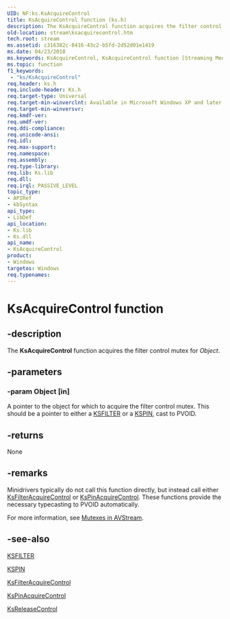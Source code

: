 ```yaml
---
UID: NF:ks.KsAcquireControl
title: KsAcquireControl function (ks.h)
description: The KsAcquireControl function acquires the filter control mutex for Object.
old-location: stream\ksacquirecontrol.htm
tech.root: stream
ms.assetid: c316382c-8416-43c2-b5fd-2d52d01e1419
ms.date: 04/23/2018
ms.keywords: KsAcquireControl, KsAcquireControl function [Streaming Media Devices], avfunc_a3c1eb2c-db95-463f-98f5-a158dd1e14f5.xml, ks/KsAcquireControl, stream.ksacquirecontrol
ms.topic: function
f1_keywords:
 - "ks/KsAcquireControl"
req.header: ks.h
req.include-header: Ks.h
req.target-type: Universal
req.target-min-winverclnt: Available in Microsoft Windows XP and later operating systems and DirectX 8.0 and later DirectX versions.
req.target-min-winversvr: 
req.kmdf-ver: 
req.umdf-ver: 
req.ddi-compliance: 
req.unicode-ansi: 
req.idl: 
req.max-support: 
req.namespace: 
req.assembly: 
req.type-library: 
req.lib: Ks.lib
req.dll: 
req.irql: PASSIVE_LEVEL
topic_type:
- APIRef
- kbSyntax
api_type:
- LibDef
api_location:
- Ks.lib
- Ks.dll
api_name:
- KsAcquireControl
product:
- Windows
targetos: Windows
req.typenames: 
---
```


# KsAcquireControl function


## -description


The <b>KsAcquireControl</b> function acquires the filter control mutex for <i>Object</i>. 


## -parameters




### -param Object [in]

A pointer to the object for which to acquire the filter control mutex. This should be a pointer to either a <a href="https://docs.microsoft.com/windows-hardware/drivers/ddi/ks/ns-ks-_ksfilter">KSFILTER</a> or a <a href="https://docs.microsoft.com/windows-hardware/drivers/ddi/ks/ns-ks-_kspin">KSPIN</a>, cast to PVOID.


## -returns



None




## -remarks



Minidrivers typically do not call this function directly, but instead call either <a href="https://docs.microsoft.com/windows-hardware/drivers/ddi/ks/nf-ks-ksfilteracquirecontrol">KsFilterAcquireControl</a> or <a href="https://docs.microsoft.com/windows-hardware/drivers/ddi/ks/nf-ks-kspinacquirecontrol">KsPinAcquireControl</a>. These functions provide the necessary typecasting to PVOID automatically.

For more information, see <a href="https://docs.microsoft.com/windows-hardware/drivers/stream/mutexes-in-avstream">Mutexes in AVStream</a>. 




## -see-also




<a href="https://docs.microsoft.com/windows-hardware/drivers/ddi/ks/ns-ks-_ksfilter">KSFILTER</a>



<a href="https://docs.microsoft.com/windows-hardware/drivers/ddi/ks/ns-ks-_kspin">KSPIN</a>



<a href="https://docs.microsoft.com/windows-hardware/drivers/ddi/ks/nf-ks-ksfilteracquirecontrol">KsFilterAcquireControl</a>



<a href="https://docs.microsoft.com/windows-hardware/drivers/ddi/ks/nf-ks-kspinacquirecontrol">KsPinAcquireControl</a>



<a href="https://docs.microsoft.com/windows-hardware/drivers/ddi/ks/nf-ks-ksreleasecontrol">KsReleaseControl</a>
 

 

